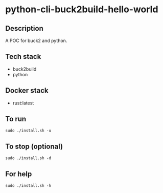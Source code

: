 # python-cli-buck2build-hello-world

## Description
A POC for buck2 and python.

## Tech stack
- buck2build
- python

## Docker stack
- rust:latest

## To run
`sudo ./install.sh -u`

## To stop (optional)
`sudo ./install.sh -d`

## For help
`sudo ./install.sh -h`
